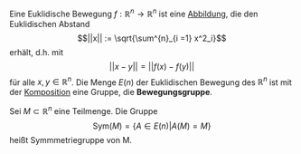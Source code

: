 Eine Euklidische Bewegung $f: \mathbb R^{n} \to \mathbb R^{n}$ ist eine [Abbildung](Abbildungen.md), die den Euklidischen Abstand $$||x|| := \sqrt{\sum^{n}_{i =1} x^2_i}$$
erhält, d.h. mit 
$$||x-y|| = ||f(x) -f(y)||$$
für alle $x, y \in \mathbb R^n$. Die Menge $E(n)$ der Euklidischen Bewegung des $\mathbb R^n$ ist mit der [Komposition](Mathe/Komposition.md) eine Gruppe, die __Bewegungsgruppe__.

Sei $M \subset \mathbb R^n$ eine Teilmenge. Die Gruppe
$$\text{Sym}(M) = \{A\in E(n)|A(M) = M\}$$
heißt Symmmetriegruppe von M.

